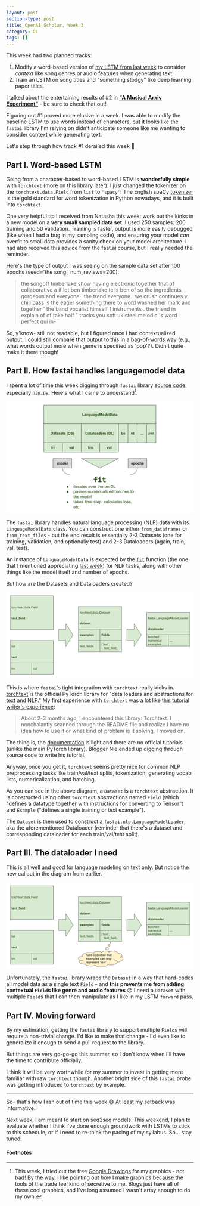 ```yaml
---
layout: post
section-type: post
title: OpenAI Scholar, Week 3
category: DL
tags: []
---
```


This week had two planned tracks:
1. Modify a word-based version of [my LSTM from last week](/dl/2018/06/15/scholar-week2#part-ii-getting-familiar-with-rnns) to consider _context_ like song genres or audio features when generating text.
2. Train an LSTM on song titles and "something stodgy" like deep learning paper titles.

I talked about the entertaining results of #2 in [**"A Musical Arxiv Experiment"**](/dl/2018/06/20/arxiv-song-titles) - be sure to check that out!

Figuring out #1 proved more elusive in a week. I was able to modify the baseline LSTM to use words instead of characters, but it looks like the `fastai` library I'm relying on didn't anticipate someone like me wanting to consider context while generating text.

Let's step through how track #1 derailed this week :slightly_smiling_face:

## Part I. Word-based LSTM

Going from a character-based to word-based LSTM is **wonderfully simple** with `torchtext` (more on this library later): I just changed the tokenizer on the `torchtext.data.Field` from `list` to `'spacy'`! The English spaCy [tokenizer](https://spacy.io/usage/linguistic-features#tokenization) is the gold standard for word tokenization in Python nowadays, and it is built into `torchtext`.

One very helpful tip I received from Natasha this week: work out the kinks in a new model on a **very small sampled data set**. I used 250 samples: 200 training and 50 validation. Training is faster, output is more easily debugged (like when I had a bug in my sampling code), and ensuring your model _can_ overfit to small data provides a sanity check on your model architecture. I had also received this advice from the fast.ai course, but I really needed the reminder.

Here's the type of output I was seeing on the sample data set after 100 epochs (seed='the song', num_reviews=200):
> the songoff timberlake show having electronic together that of collaborative <unk> <unk> <unk> a if lot ben timberlake tells ben of so <unk> <unk> the ingredients <unk> <unk> <unk> gorgeous and everyone . the trend everyone . <unk> we crush continues <unk> y chill bass is the eager something <unk> <unk> <unk> there to word washed her mark and together ' <unk> the band vocalist himself 1 instruments . <unk> <unk> the friend in explain of of take half " tracks <unk> <unk> <unk> you soft <unk> uk steel melodic 's word perfect qui in-

So, y'know- still not readable, but I figured once I had contextualized output, I could still compare that output to this in a bag-of-words way (e.g., what words output more when genre is specified as 'pop'?). Didn't quite make it there though!

## Part II. How fastai handles languagemodel data

I spent a lot of time this week digging through `fastai` library [source code](https://github.com/fastai/fastai/tree/master/fastai), especially [`nlp.py`](https://github.com/fastai/fastai/blob/master/fastai/nlp.py). Here's what I came to understand[^google-draw].

![LanguageModelData](/img/posts/fastai-langmodeldata.svg)

The `fastai` library handles natural language processing (NLP) data with its `LanguageModelData` class. You can construct one either `from_dataframes` or `from_text_files` - but the end result is essentially 2-3 Datasets (one for training, validation, and optionally test) and 2-3 Dataloaders (again, train, val, test).

An instance of `LanguageModelData` is expected by the [`fit`](https://github.com/fastai/fastai/blob/master/fastai/model.py) function (the one that I mentioned appreciating [last week](/dl/2018/06/15/scholar-week2#fastai-library)) for NLP tasks, along with other things like the model itself and number of epochs.

But how are the Datasets and Dataloaders created?

![Datasets to Dataloaders](/img/posts/fastai-ds-dl.svg)

This is where `fastai`'s tight integration with `torchtext` really kicks in. [torchtext](https://github.com/pytorch/text) is the official PyTorch library for "data loaders and abstractions for text and NLP." My first experience with `torchtext` was a lot like [this tutorial writer's experience](http://anie.me/On-Torchtext/):

> About 2-3 months ago, I encountered this library: Torchtext. I nonchalantly scanned through the README file and realize I have no idea how to use it or what kind of problem is it solving. I moved on.

The thing is, the [documentation](http://torchtext.readthedocs.io/en/latest/) is light and there are no official tutorials (unlike the main PyTorch library). Blogger Nie ended up digging through source code to write his tutorial.

Anyway, once you get it, `torchtext` seems pretty nice for common NLP preprocessing tasks like train/val/text splits, tokenization, generating vocab lists, numericalization, and batching.

As you can see in the above diagram, a `Dataset` is a `torchtext` abstraction. It is constructed using other `torchtext` abstractions named `Field` (which "defines a datatype together with instructions for converting to Tensor") and `Example` ("defines a single training or text example").

The `Dataset` is then used to construct a `fastai.nlp.LanguageModelLoader`, aka the aforementioned Dataloader (reminder that there's a dataset and corresponding dataloader for each train/val/test split).

## Part III. The dataloader I need

This is all well and good for language modeling on text only. But notice the new callout in the diagram from earlier.

![Datasets to Dataloaders](/img/posts/fastai-ds-dl-issues.svg)

Unfortunately, the `fastai` library wraps the `Dataset` in a way that hard-codes all model data as a single text `Field` - and **this prevents me from adding contextual `Field`s like genre and audio features** :disappointed: I need a `Dataset` with multiple `Field`s that I can then manipulate as I like in my LSTM `forward` pass.

## Part IV. Moving forward

By my estimation, getting the `fastai` library to support multiple `Field`s will require a non-trivial change. I'd like to make that change - I'd even like to generalize it enough to send a pull request to the library.

But things are very go-go-go this summer, so I don't know when I'll have the time to contribute officially.

I think it will be very worthwhile for my summer to invest in getting more familiar with raw `torchtext` though. Another bright side of this `fastai` probe was getting introduced to `torchtext` by example.

---

So- that's how I ran out of time this week :sweat_smile: At least my setback was informative.

Next week, I am meant to start on seq2seq models. This weekend, I plan to evaluate whether I think I've done enough groundwork with LSTMs to stick to this schedule, or if I need to re-think the pacing of my syllabus. So... stay tuned!

#### Footnotes

[^google-draw]: This week, I tried out the free [Google Drawings](https://docs.google.com/drawings/) for my graphics - not bad! By the way, I like pointing out _how_ I make graphics because the tools of the trade feel kind of secretive to me. Blogs just have all of these cool graphics, and I've long assumed I wasn't artsy enough to do my own.
